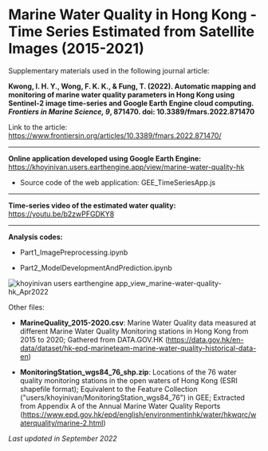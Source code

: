 # Marine Water Quality in Hong Kong - Time Series Estimated from Satellite Images (2015-2021)

Supplementary materials used in the following journal article:

**Kwong, I. H. Y., Wong, F. K. K., & Fung, T. (2022). Automatic mapping and monitoring of marine water quality parameters in Hong Kong using Sentinel-2 image time-series and Google Earth Engine cloud computing. *Frontiers in Marine Science, 9*, 871470. doi: 10.3389/fmars.2022.871470**

Link to the article: https://www.frontiersin.org/articles/10.3389/fmars.2022.871470/

---

**Online application developed using Google Earth Engine:** https://khoyinivan.users.earthengine.app/view/marine-water-quality-hk
*   Source code of the web application: GEE_TimeSeriesApp.js

---

**Time-series video of the estimated water quality:** https://youtu.be/b2zwPFGDKY8

---

**Analysis codes:**

*   Part1_ImagePreprocessing.ipynb

*   Part2_ModelDevelopmentAndPrediction.ipynb

![khoyinivan users earthengine app_view_marine-water-quality-hk_Apr2022](https://user-images.githubusercontent.com/68047356/161700888-ca8e0ee7-b962-48e5-96da-e224ada1982a.png)

Other files:

*   **MarineQuality_2015-2020.csv**: Marine Water Quality data measured at different Marine Water Quality Monitoring stations in Hong Kong from 2015 to 2020; Gathered from DATA.GOV.HK (https://data.gov.hk/en-data/dataset/hk-epd-marineteam-marine-water-quality-historical-data-en)

*   **MonitoringStation_wgs84_76_shp.zip**: Locations of the 76 water quality monitoring stations in the open waters of Hong Kong (ESRI shapefile format); Equivalent to the Feature Collection ("users/khoyinivan/MonitoringStation_wgs84_76") in GEE; Extracted from Appendix A of the Annual Marine Water Quality Reports (https://www.epd.gov.hk/epd/english/environmentinhk/water/hkwqrc/waterquality/marine-2.html)

*Last updated in September 2022*
